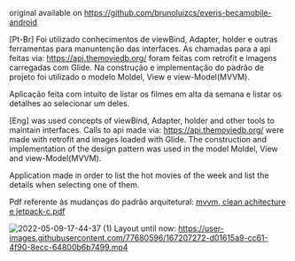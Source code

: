 original available on https://github.com/brunoluizcs/everis-becamobile-android

  [Pt-Br]
  Foi utilizado conhecimentos de viewBind, Adapter, holder e outras ferramentas para manuntenção das interfaces.
  As chamadas para a api feitas via: https://api.themoviedb.org/ foram feitas com retrofit e imagens carregadas com Glide.
  Na construção e implementação do padrão de projeto foi utilizado o modelo Moldel, View e view-Model(MVVM). 

  Aplicação feita com intuito de listar os filmes em alta da semana e listar os detalhes ao selecionar um deles. 

[Eng]
  was used concepts of viewBind, Adapter, holder and other tools to maintain interfaces.
  Calls to api made via: https://api.themoviedb.org/ were made with retrofit and images loaded with Glide.
  The construction and implementation of the design pattern was used in the model Moldel, View and view-Model(MVVM).
  
  Application made in order to list the hot movies of the week and list the details when selecting one of them.
  
  
  Pdf referente às mudanças do padrão arquitetural:
  [mvvm, clean achitecture e jetpack-c.pdf](https://github.com/allan8araujo/everis-becamobile-android/files/8679150/mvvm.clean.achitecture.e.jetpack-c.pdf)

  
  ![2022-05-09-17-44-37 (1)](https://user-images.githubusercontent.com/77680596/167498061-9cf29a96-ba82-4352-aa20-de1042c5d801.gif)
Layout until now:
https://user-images.githubusercontent.com/77680596/167207272-d01615a9-cc61-4f90-8ecc-64800b6b7499.mp4



